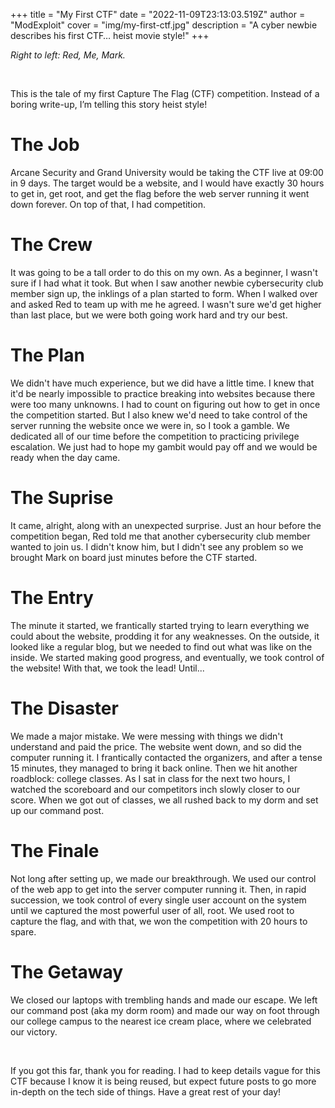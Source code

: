 +++
title = "My First CTF"
date = "2022-11-09T23:13:03.519Z"
author = "ModExploit"
cover = "img/my-first-ctf.jpg"
description = "A cyber newbie describes his first CTF… heist movie style!"
+++

*Right to left: Red, Me, Mark.*

<br>

This is the tale of my first Capture The Flag (CTF) competition. Instead of a boring write-up, I’m telling this story heist style!  

# The Job  
Arcane Security and Grand University would be taking the CTF live at 09:00 in 9 days. The target would be a website, and I would have exactly 30 hours to get in, get root, and get the flag before the web server running it went down forever. On top of that, I had competition.

# The Crew  
It was going to be a tall order to do this on my own. As a beginner, I wasn't sure if I had what it took. But when I saw another newbie cybersecurity club member sign up, the inklings of a plan started to form. When I walked over and asked Red to team up with me he agreed. I wasn't sure we'd get higher than last place, but we were both going work hard and try our best.

# The Plan  
We didn't have much experience, but we did have a little time. I knew that it'd be nearly impossible to practice breaking into websites because there were too many unknowns. I had to count on figuring out how to get in once the competition started. But I also knew we'd need to take control of the server running the website once we were in, so I took a gamble. We dedicated all of our time before the competition to practicing privilege escalation. We just had to hope my gambit would pay off and we would be ready when the day came.

# The Suprise  
It came, alright, along with an unexpected surprise. Just an hour before the competition began, Red told me that another cybersecurity club member wanted to join us. I didn't know him, but I didn't see any problem so we brought Mark on board just minutes before the CTF started.  

# The Entry  
The minute it started, we frantically started trying to learn everything we could about the website, prodding it for any weaknesses. On the outside, it looked like a regular blog, but we needed to find out what was like on the inside. We started making good progress, and eventually, we took control of the website! With that, we took the lead! Until...

# The Disaster  
We made a major mistake. We were messing with things we didn't understand and paid the price. The website went down, and so did the computer running it. I frantically contacted the organizers, and after a tense 15 minutes, they managed to bring it back online. Then we hit another roadblock: college classes. As I sat in class for the next two hours, I watched the scoreboard and our competitors inch slowly closer to our score. When we got out of classes, we all rushed back to my dorm and set up our command post.

# The Finale  
Not long after setting up, we made our breakthrough. We used our control of the web app to get into the server computer running it. Then, in rapid succession, we took control of every single user account on the system until we captured the most powerful user of all, root. We used root to capture the flag, and with that, we won the competition with 20 hours to spare.

# The Getaway  
We closed our laptops with trembling hands and made our escape. We left our command post (aka my dorm room) and made our way on foot through our college campus to the nearest ice cream place, where we celebrated our victory.

<br>
  
If you got this far, thank you for reading. I had to keep details vague for this CTF because I know it is being reused, but expect future posts to go more in-depth on the tech side of things. Have a great rest of your day!